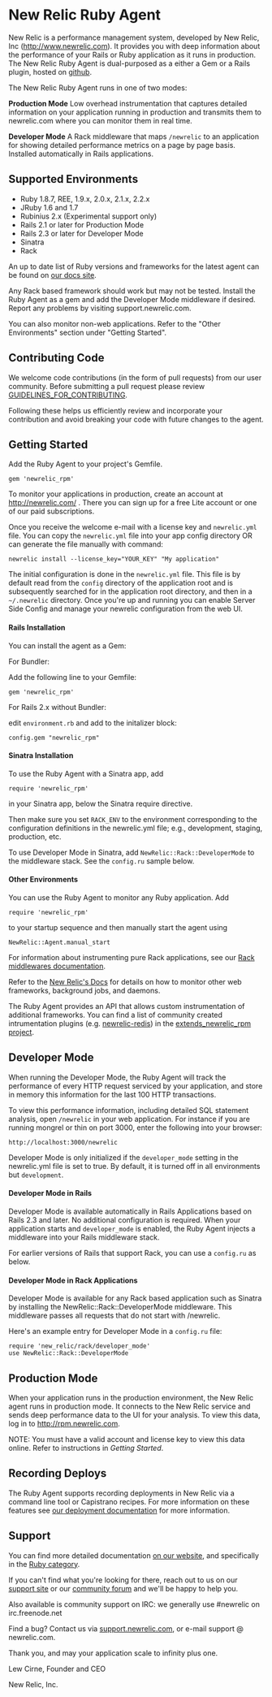# New Relic Ruby Agent

New Relic is a performance management system, developed by
New Relic, Inc (http://www.newrelic.com).  It provides you with deep
information about the performance of your Rails or Ruby
application as it runs in production. The New Relic Ruby Agent is
dual-purposed as a either a Gem or a Rails plugin, hosted on
[github](http://github.com/newrelic/rpm/tree/master).

The New Relic Ruby Agent runs in one of two modes:

**Production Mode**
Low overhead instrumentation that captures detailed information on
your application running in production and transmits them to
newrelic.com where you can monitor them in real time.

**Developer Mode**
A Rack middleware that maps `/newrelic` to an application for showing
detailed performance metrics on a page by page basis.  Installed
automatically in Rails applications.

## Supported Environments

* Ruby 1.8.7, REE, 1.9.x, 2.0.x, 2.1.x, 2.2.x
* JRuby 1.6 and 1.7
* Rubinius 2.x (Experimental support only)
* Rails 2.1 or later for Production Mode
* Rails 2.3 or later for Developer Mode
* Sinatra
* Rack

An up to date list of Ruby versions and frameworks for the latest agent
can be found on [our docs site](http://docs.newrelic.com/docs/ruby/supported-frameworks).

Any Rack based framework should work but may not be tested.  Install
the Ruby Agent as a gem and add the Developer Mode middleware if
desired.  Report any problems by visiting support.newrelic.com.

You can also monitor non-web applications. Refer to the "Other
Environments" section under "Getting Started".

## Contributing Code

We welcome code contributions (in the form of pull requests) from our user
community.  Before submitting a pull request please review
[GUIDELINES_FOR_CONTRIBUTING](https://github.com/newrelic/rpm/blob/master/GUIDELINES_FOR_CONTRIBUTING.md).

Following these helps us efficiently review and incorporate your contribution
and avoid breaking your code with future changes to the agent.


## Getting Started

Add the Ruby Agent to your project's Gemfile.

    gem 'newrelic_rpm'

To monitor your applications in production, create an account at
http://newrelic.com/ .  There you can
sign up for a free Lite account or one of our paid subscriptions.

Once you receive the welcome e-mail with a license key and
`newrelic.yml` file. You can copy the `newrelic.yml` file into your app config
directory OR can generate the file manually with command:

    newrelic install --license_key="YOUR_KEY" "My application"

The initial configuration is done in the `newrelic.yml` file.  This file
is by default read from the `config` directory of the application root
and is subsequently searched for in the application root directory,
and then in a `~/.newrelic` directory.  Once you're up and running you can
enable Server Side Config and manage your newrelic configuration from the web
UI.

#### Rails Installation

You can install the agent as a Gem:

For Bundler:

Add the following line to your Gemfile:

    gem 'newrelic_rpm'

For Rails 2.x without Bundler:

edit `environment.rb` and add to the initalizer block:

    config.gem "newrelic_rpm"

#### Sinatra Installation

To use the Ruby Agent with a Sinatra app, add

    require 'newrelic_rpm'

in your Sinatra app, below the Sinatra require directive.

Then make sure you set `RACK_ENV` to the environment corresponding to the
configuration definitions in the newrelic.yml file; e.g., development,
staging, production, etc.

To use Developer Mode in Sinatra, add `NewRelic::Rack::DeveloperMode` to
the middleware stack.  See the `config.ru` sample below.

#### Other Environments

You can use the Ruby Agent to monitor any Ruby application.  Add

    require 'newrelic_rpm'

to your startup sequence and then manually start the agent using

    NewRelic::Agent.manual_start

For information about instrumenting pure Rack applications, see our
[Rack middlewares documentation](http://docs.newrelic.com/docs/ruby/rack-middlewares).

Refer to the [New Relic's Docs](http://newrelic.com/docs) for details on how to
monitor other web frameworks, background jobs, and daemons.

The Ruby Agent provides an API that allows custom instrumentation of additional
frameworks.  You can find a list of community created intrumentation plugins
(e.g. [newrelic-redis](https://github.com/evanphx/newrelic-redis)) in the
[extends_newrelic_rpm project](https://github.com/newrelic/extends_newrelic_rpm).

## Developer Mode

When running the Developer Mode, the Ruby Agent will track the
performance of every HTTP request serviced by your application, and
store in memory this information for the last 100 HTTP transactions.

To view this performance information, including detailed SQL statement
analysis, open `/newrelic` in your web application.  For instance if
you are running mongrel or thin on port 3000, enter the following into
your browser:

    http://localhost:3000/newrelic

Developer Mode is only initialized if the `developer_mode` setting in
the newrelic.yml file is set to true.  By default, it is turned off in
all environments but `development`.

#### Developer Mode in Rails

Developer Mode is available automatically in Rails Applications based
on Rails 2.3 and later.  No additional configuration is required. When
your application starts and `developer_mode` is enabled, the Ruby
Agent injects a middleware into your Rails middleware stack.

For earlier versions of Rails that support Rack, you can use
a `config.ru` as below.

#### Developer Mode in Rack Applications

Developer Mode is available for any Rack based application such as
Sinatra by installing the NewRelic::Rack::DeveloperMode
middleware. This middleware passes all requests that do not start with
/newrelic.

Here's an example entry for Developer Mode in a `config.ru` file:

    require 'new_relic/rack/developer_mode'
    use NewRelic::Rack::DeveloperMode

## Production Mode

When your application runs in the production environment, the New
Relic agent runs in production mode. It connects to the New Relic
service and sends deep performance data to the UI for your
analysis. To view this data, log in to http://rpm.newrelic.com.

NOTE: You must have a valid account and license key to view this data
online.  Refer to instructions in *Getting Started*.

## Recording Deploys

The Ruby Agent supports recording deployments in New Relic via a command line
tool or Capistrano recipes. For more information on these features see
[our deployment documentation](http://docs.newrelic.com/docs/ruby/recording-deployments-with-the-ruby-agent)
for more information.

## Support

You can find more detailed documentation [on our website](http://newrelic.com/docs),
and specifically in the [Ruby category](http://newrelic.com/docs/ruby).

If you can't find what you're looking for there, reach out to us on our [support
site](http://support.newrelic.com/) or our [community forum](http://forum.newrelic.com)
and we'll be happy to help you.

Also available is community support on IRC: we generally use #newrelic
on irc.freenode.net

Find a bug? Contact us via [support.newrelic.com](http://support.newrelic.com/),
or e-mail support @ newrelic.com.

Thank you, and may your application scale to infinity plus one.

Lew Cirne, Founder and CEO

New Relic, Inc.

